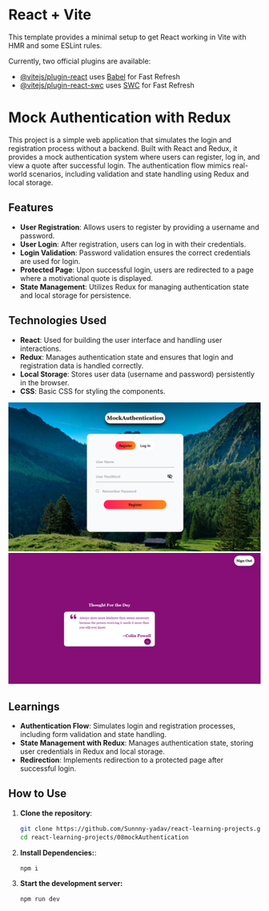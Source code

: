 # React + Vite

This template provides a minimal setup to get React working in Vite with HMR and some ESLint rules.

Currently, two official plugins are available:

- [@vitejs/plugin-react](https://github.com/vitejs/vite-plugin-react/blob/main/packages/plugin-react/README.md) uses [Babel](https://babeljs.io/) for Fast Refresh
- [@vitejs/plugin-react-swc](https://github.com/vitejs/vite-plugin-react-swc) uses [SWC](https://swc.rs/) for Fast Refresh

# Mock Authentication with Redux

This project is a simple web application that simulates the login and registration process without a backend. Built with React and Redux, it provides a mock authentication system where users can register, log in, and view a quote after successful login. The authentication flow mimics real-world scenarios, including validation and state handling using Redux and local storage.

## Features

- **User Registration**: Allows users to register by providing a username and password.
- **User Login**: After registration, users can log in with their credentials.
- **Login Validation**: Password validation ensures the correct credentials are used for login.
- **Protected Page**: Upon successful login, users are redirected to a page where a motivational quote is displayed.
- **State Management**: Utilizes Redux for managing authentication state and local storage for persistence.

## Technologies Used

- **React**: Used for building the user interface and handling user interactions.
- **Redux**: Manages authentication state and ensures that login and registration data is handled correctly.
- **Local Storage**: Stores user data (username and password) persistently in the browser.
- **CSS**: Basic CSS for styling the components.

![Login Page](./src/assets/Register.png)
![Quote Page](./src/assets/image.png)

## Learnings

- **Authentication Flow**: Simulates login and registration processes, including form validation and state handling.
- **State Management with Redux**: Manages authentication state, storing user credentials in Redux and local storage.
- **Redirection**: Implements redirection to a protected page after successful login.

## How to Use

1. **Clone the repository**:
   ```bash
   git clone https://github.com/Sunnny-yadav/react-learning-projects.git
   cd react-learning-projects/08mockAuthentication
2. **Install Dependencies:**:
   ```bash
   npm i
3. **Start the development server:**
   ```bash
   npm run dev

